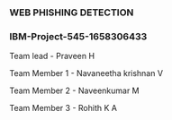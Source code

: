 ### WEB PHISHING DETECTION ###

### IBM-Project-545-1658306433 ###


Team lead - Praveen H

Team Member 1 - Navaneetha krishnan V

Team Member 2 - Naveenkumar M

Team Member 3 - Rohith K A

